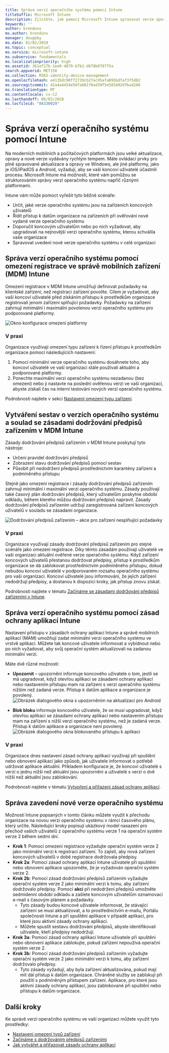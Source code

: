```yaml
---
title: Správa verzí operačního systému pomocí Intune
titleSuffix: Microsoft Intune
description: Zjistěte, jak pomocí Microsoft Intune spravovat verze operačního systému napříč platformami.
keywords: ''
author: brenduns
ms.author: brenduns
manager: dougeby
ms.date: 01/02/2019
ms.topic: conceptual
ms.service: microsoft-intune
ms.subservice: fundamentals
ms.localizationpriority: high
ms.assetid: 361ef17b-1ee0-4879-b7b1-d678b0787f5a
search.appverid: MET150
ms.collection: M365-identity-device-management
ms.openlocfilehash: e4135dc90ff2739cb27ac95afa095bdfaf375d82
ms.sourcegitcommit: 42a4a4454e56fa681f0ad39f5e585492dfbad286
ms.translationtype: MT
ms.contentlocale: cs-CZ
ms.lasthandoff: 06/03/2020
ms.locfileid: "84330929"
---
```

# <a name="manage-operating-system-versions-with-intune"></a>Správa verzí operačního systému pomocí Intune
Na moderních mobilních a počítačových platformách jsou velké aktualizace, opravy a nové verze vydávány rychlým tempem. Máte ovládací prvky pro plně spravované aktualizace a opravy ve Windows, ale jiné platformy, jako je iOS/iPadOS a Android, vyžadují, aby se vaši koncoví uživatelé účastnili procesu.  Microsoft Intune má možnosti, které vám pomůžou se strukturováním správy verzí operačního systému napříč různými platformami.

Intune vám může pomoct vyřešit tyto běžné scénáře: 
- Určit, jaké verze operačního systému jsou na zařízeních koncových uživatelů
- Řídit přístup k datům organizace na zařízeních při ověřování nové vydané verze operačního systému
- Doporučit koncovým uživatelům nebo po nich vyžadovat, aby upgradovali na nejnovější verzi operačního systému, kterou schválila vaše organizace
- Spravovat uvedení nové verze operačního systému v celé organizaci
  
## <a name="operating-system-version-control-using-intune-mobile-device-management-mdm-enrollment-restrictions"></a>Správa verzí operačního systému pomocí omezení registrace ve správě mobilních zařízení (MDM) Intune
Omezení registrace v MDM Intune umožňují definovat požadavky na klientské zařízení, než registraci zařízení povolíte. Cílem je vyžadovat, aby vaši koncoví uživatelé před získáním přístupu k prostředkům organizace registrovali jenom zařízení splňující požadavky. Požadavky na zařízení zahrnují minimální i maximální povolenou verzi operačního systému pro podporované platformy.

![Okno konfigurace omezení platformy](./media/manage-os-versions/os-version-platform-configurations.png)

### <a name="in-practice"></a>V praxi

Organizace využívají omezení typu zařízení k řízení přístupu k prostředkům organizace pomocí následujících nastavení:

1. Pomocí minimální verze operačního systému dosáhnete toho, aby koncoví uživatelé ve vaší organizaci stále používali aktuální a podporované platformy.
2. Ponechte maximální verzi operačního systému nezadanou (bez omezení) nebo ji nastavte na poslední ověřenou verzi ve vaší organizaci, abyste získali čas na interní testování nových verzí operačního systému.

Podrobnosti najdete v sekci [Nastavení omezení typu zařízení](../enrollment/enrollment-restrictions-set.md#create-a-device-type-restriction).

## <a name="operating-system-version-reporting-and-compliance-with-intune-mdm-device-compliance-policies"></a>Vytváření sestav o verzích operačního systému a soulad se zásadami dodržování předpisů zařízením v MDM Intune

Zásady dodržování předpisů zařízením v MDM Intune poskytují tyto nástroje:

- Určení pravidel dodržování předpisů
- Zobrazení stavu dodržování předpisů pomocí sestav
- Působit při nedodržení předpisů prostřednictvím karantény zařízení a podmíněného přístupu

Stejně jako omezení registrace i zásady dodržování předpisů zařízením zahrnují minimální i maximální verzi operačního systému. Zásady používají také časový plán dodržování předpisů, který uživatelům poskytne období odkladu, během kterého můžou dodržování předpisů napravit. Zásady dodržování předpisů zařízením udržují zaregistrovaná zařízení koncových uživatelů v souladu se zásadami organizace.

![Dodržování předpisů zařízením – akce pro zařízení nesplňující požadavky](./media/manage-os-versions/os-version-actions-noncompliance.png)

### <a name="in-practice"></a>V praxi
Organizace využívají zásady dodržování předpisů zařízením pro stejné scénáře jako omezení registrace. Díky těmto zásadám používají uživatelé ve vaší organizaci aktuální ověřené verze operačního systému. Když zařízení koncových uživatelů přestanou dodržovat předpisy, přístup k prostředkům organizace se dá zablokovat prostřednictvím podmíněného přístupu, dokud nebudou koncoví uživatelé v podporovaném rozsahu operačního systému pro vaši organizaci. Koncoví uživatelé jsou informováni, že jejich zařízení nedodržují předpisy, a dostanou k dispozici kroky, jak přístup znovu získat.   

Podrobnosti najdete v tématu [Začínáme se zásadami dodržování předpisů zařízeními v Intune](../protect/device-compliance-get-started.md).
 
## <a name="operating-system-version-controls-using-intune-app-protection-policies"></a>Správa verzí operačního systému pomocí zásad ochrany aplikací Intune    
Nastavení přístupu v zásadách ochrany aplikací Intune a správě mobilních aplikací (MAM) umožňují zadat minimální verzi operačního systému ve vrstvě aplikací. Můžete tak koncové uživatele informovat a vybídnout nebo po nich vyžadovat, aby svůj operační systém aktualizovali na zadanou minimální verzi.
 
Máte dvě různé možnosti: 
- **Upozornit** – upozornění informuje koncového uživatele o tom, jestli se má upgradovat, když otevřou aplikaci se zásadami ochrany aplikací nebo nastavením přístupu mam na zařízení s verzí operačního systému nižším než zadaná verze. Přístup k datům aplikace a organizace je povolený.
  ![Obrázek dialogového okna s upozorněním na aktualizaci pro Android](./media/manage-os-versions/os-version-update-warning.png) 

- **Blok bloku** informuje koncového uživatele, že se musí upgradovat, když otevřou aplikaci se zásadami ochrany aplikací nebo nastavením přístupu mam na zařízení s nižší verzí operačního systému, než je zadaná verze. Přístup k datům aplikace a organizace není povolený.
  ![Obrázek dialogového okna blokovaného přístupu k aplikaci](./media/manage-os-versions/os-version-access-blocked.png)

### <a name="in-practice"></a>V praxi
Organizace dnes nastavení zásad ochrany aplikací využívají při spuštění nebo obnovení aplikací jako způsob, jak uživatele informovat o potřebě udržovat aplikace aktuální. Příkladem konfigurace je, že koncoví uživatelé s verzí o jednu nižší než aktuální jsou upozorněni a uživatelé s verzí o dvě nižší než aktuální jsou zablokováni.
 
Podrobnosti najdete v tématu [Vytvoření a přiřazení zásad ochrany aplikací](../apps/app-protection-policies.md).

## <a name="managing-a-new-operating-system-version-rollout"></a>Správa zavedení nové verze operačního systému
Možností Intune popsaných v tomto článku můžete využít k přechodu organizace na novou verzi operačního systému v rámci časového plánu, který určíte. Následující kroky popisují ukázkový model nasazení pro přechod vašich uživatelů z operačního systému verze 1 na operační systém verze 2 během sedmi dní.
- **Krok 1**: Pomocí omezení registrace vyžadujte operační systém verze 2 jako minimální verzi k registraci zařízení. To zajistí, aby nová zařízení koncových uživatelů v době registrace dodržovala předpisy.
- **Krok 2a**: Pomocí zásad ochrany aplikací Intune uživatele při spuštění nebo obnovení aplikace upozorněte, že je vyžadován operační systém verze 2.
- **Krok 2b**: Pomocí zásad dodržování předpisů zařízením vyžadujte operační systém verze 2 jako minimální verzi k tomu, aby zařízení dodržovalo předpisy. Pomocí **akcí** při nedodržení předpisů umožněte sedmidenní období odkladu a zašlete koncovým uživatelům oznamovací e-mail s časovým plánem a požadavky.
  - Tyto zásady budou koncové uživatele informovat, že stávající zařízení se musí aktualizovat, a to prostřednictvím e-mailu, Portálu společnosti Intune a při spuštění aplikace v případě aplikací, pro které jsou aktivní zásady ochrany aplikací.
  - Můžete spustit sestavu dodržování předpisů, abyste identifikovali uživatele, kteří předpisy nedodržují. 
- **Krok 3a**: Pomocí zásad ochrany aplikací Intune uživatele při spuštění nebo obnovení aplikace zablokujte, pokud zařízení nepoužívá operační systém verze 2.
- **Krok 3b**: Pomocí zásad dodržování předpisů zařízením vyžadujte operační systém verze 2 jako minimální verzi k tomu, aby zařízení dodržovalo předpisy.
  - Tyto zásady vyžadují, aby byla zařízení aktualizována, pokud mají mít dál přístup k datům organizace. Chráněné služby se zablokují při použití s podmíněným přístupem zařízení. Aplikace, pro které jsou aktivní zásady ochrany aplikací, jsou zablokované při spuštění nebo přístupu k datům organizace.

## <a name="next-steps"></a>Další kroky

Ke správě verzí operačního systému ve vaší organizaci můžete využít tyto prostředky:

- [Nastavení omezení typů zařízení](../enrollment/enrollment-restrictions-set.md#create-a-device-type-restriction)
- [Začínáme s dodržováním předpisů zařízeními](../protect/device-compliance-get-started.md)
- [Jak vytvářet a přiřazovat zásady ochrany aplikací](../apps/app-protection-policies.md)
